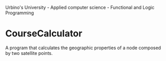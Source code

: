 Urbino's University - Applied computer science - Functional and Logic Programming 
# CourseCalculator
A program that calculates the geographic properties of a node composed by two satellite points.